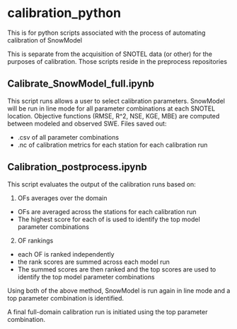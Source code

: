# calibration_python
This is for python scripts associated with the process of automating calibration of SnowModel

This is separate from the acquisition of SNOTEL data (or other) for the purposes of calibration. Those scripts reside in the preprocess repositories

## Calibrate_SnowModel_full.ipynb
This script runs allows a user to select calibration parameters. SnowModel will be run in line mode for all parameter combinations at each SNOTEL location. Objective functions (RMSE, R^2, NSE, KGE, MBE) are computed between modeled and observed SWE. 
Files saved out:
- .csv of all parameter combinations 
- .nc of calibration metrics for each station for each calibration run

## Calibration_postprocess.ipynb
This script evaluates the output of the calibration runs based on:

1. OFs averages over the domain 
- OFs are averaged across the stations for each calibration run
- The highest score for each of is used to identify the top model parameter combinations

2. OF rankings 
- each OF is ranked independently
- the rank scores are summed across each model run 
- The summed scores are then ranked and the top scores are used to identify the top model parameter combinations

Using both of the above method, SnowModel is run again in line mode and a top parameter combination is identified. 

A final full-domain calibration run is initiated using the top parameter combination.